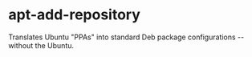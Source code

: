 apt-add-repository
==================

Translates Ubuntu "PPAs" into standard Deb package configurations -- without the Ubuntu.
